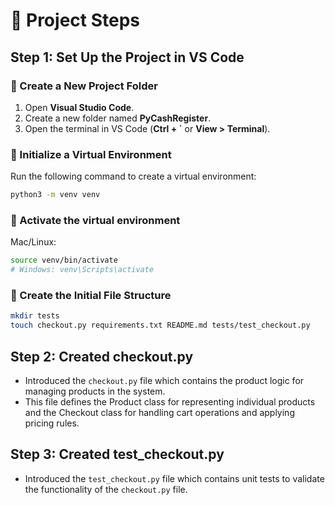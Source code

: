 # 🚀 Project Steps

## Step 1: Set Up the Project in VS Code  

### 📌 Create a New Project Folder  
1. Open **Visual Studio Code**.  
2. Create a new folder named **PyCashRegister**.  
3. Open the terminal in VS Code (**Ctrl + `** or **View > Terminal**).  

### 📌 Initialize a Virtual Environment   
Run the following command to create a virtual environment:  
```sh
python3 -m venv venv
```
### 📌 Activate the virtual environment
Mac/Linux:
```sh
source venv/bin/activate 
# Windows: venv\Scripts\activate
```

### 📌 Create the Initial File Structure 
```sh
mkdir tests
touch checkout.py requirements.txt README.md tests/test_checkout.py
```
## Step 2: Created checkout.py
- Introduced the `checkout.py` file which contains the product logic for managing products in the system.
- This file defines the Product class for representing individual products and the Checkout class for handling cart operations and applying pricing rules.

## Step 3: Created test_checkout.py
- Introduced the `test_checkout.py` file which contains unit tests to validate the functionality of the `checkout.py` file.